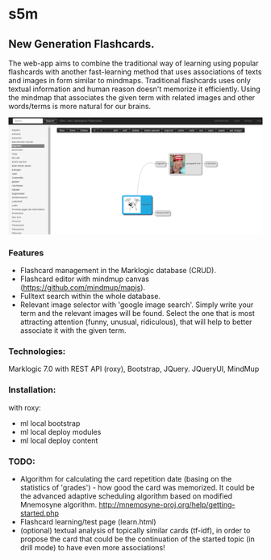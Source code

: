 # s5m
## New Generation Flashcards. 

The web-app aims to combine the traditional way of learning using popular flashcards with another fast-learning method that uses associations of texts and images in form similar to mindmaps.
Traditional flashcards uses only textual information and human reason doesn't memorize it efficiently. Using the mindmap that associates the given term with related images and other words/terms is more natural for our brains.

![screenshot](screenshot1.png)
### Features
- Flashcard management in the Marklogic database (CRUD).
- Flashcard editor with mindmup canvas (https://github.com/mindmup/mapjs).
- Fulltext search within the whole database.
- Relevant image selector with 'google image search'. Simply write your term and the relevant images will be found. Select the one that is most attracting attention (funny, unusual, ridiculous), that will help to better associate it with the given term.

### Technologies:
Marklogic 7.0 with REST API (roxy), Bootstrap, JQuery. JQueryUI, MindMup

### Installation:
with roxy:
- ml local bootstrap
- ml local deploy modules
- ml local deploy content

### TODO:
- Algorithm for calculating the card repetition date (basing on the statistics of 'grades') - how good the card was memorized. It could be the advanced adaptive scheduling algorithm based on modified Mnemosyne algorithm. http://mnemosyne-proj.org/help/getting-started.php
- Flashcard learning/test page (learn.html)
- (optional) textual analysis of topically similar cards (tf-idf), in order to propose the card that could be the continuation of the started topic (in drill mode) to have even more associations!
